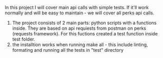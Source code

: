 In this project I will cover main api calls with simple tests. If it'll work normally and will be easy to maintain - we will cover all perks api calls.

1. The project consists of 2 main parts: python scripts with a functions inside. They are based on api requiests from postman on perks (requests framework). For this fuctions created a test function inside test folder.
2. the installtion works when running make all - this include linting, formating and running all the tests in "test" directory